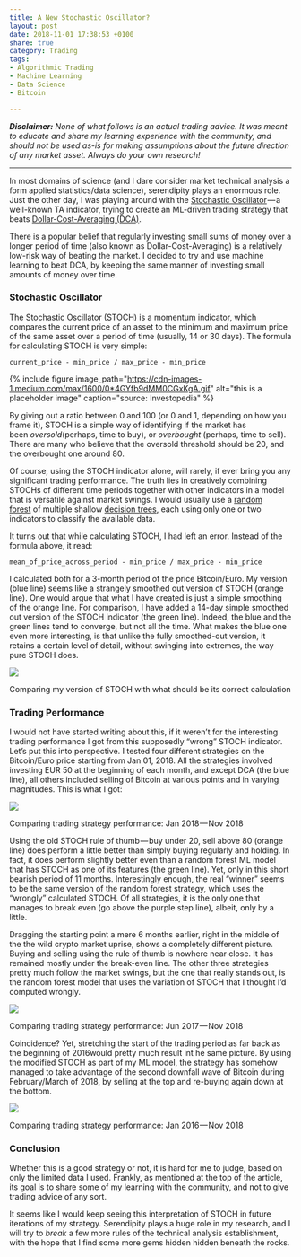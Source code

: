 ```yaml
---
title: A New Stochastic Oscillator?
layout: post
date: 2018-11-01 17:38:53 +0100
share: true
category: Trading
tags:
- Algorithmic Trading
- Machine Learning
- Data Science
- Bitcoin

---
```

**_Disclaimer:_** _None of what follows is an actual trading advice. It was meant to educate and share my learning experience with the community, and should not be used as-is for making assumptions about the future direction of any market asset. Always do your own research!_

***

In most domains of science (and I dare consider market technical analysis a form applied statistics/data science), serendipity plays an enormous role. Just the other day, I was playing around with the [Stochastic Oscillator](https://www.investopedia.com/terms/s/stochasticoscillator.asp) — a well-known TA indicator, trying to create an ML-driven trading strategy that beats [Dollar-Cost-Averaging (DCA)](https://www.investopedia.com/terms/d/dollarcostaveraging.asp).

There is a popular belief that regularly investing small sums of money over a longer period of time (also known as Dollar-Cost-Averaging) is a relatively low-risk way of beating the market. I decided to try and use machine learning to beat DCA, by keeping the same manner of investing small amounts of money over time.

### Stochastic Oscillator

The Stochastic Oscillator (STOCH) is a momentum indicator, which compares the current price of an asset to the minimum and maximum price of the same asset over a period of time (usually, 14 or 30 days). The formula for calculating STOCH is very simple:

    current_price - min_price / max_price - min_price

{% include figure image_path="https://cdn-images-1.medium.com/max/1600/0*4GYfb9dMM0CGxKgA.gif" alt="this is a placeholder image" caption="source: Investopedia" %}

By giving out a ratio between 0 and 100 (or 0 and 1, depending on how you frame it), STOCH is a simple way of identifying if the market has been _oversold_(perhaps, time to buy), or _overbought_ (perhaps, time to sell). There are many who believe that the oversold threshold should be 20, and the overbought one around 80.

Of course, using the STOCH indicator alone, will rarely, if ever bring you any significant trading performance. The truth lies in creatively combining STOCHs of different time periods together with other indicators in a model that is versatile against market swings. I would usually use a [random forest](https://en.wikipedia.org/wiki/Random_forest) of multiple shallow [decision trees](https://en.wikipedia.org/wiki/Decision_tree_learning), each using only one or two indicators to classify the available data.

It turns out that while calculating STOCH, I had left an error. Instead of the formula above, it read:

    mean_of_price_across_period - min_price / max_price - min_price

I calculated both for a 3-month period of the price Bitcoin/Euro. My version (blue line) seems like a strangely smoothed out version of STOCH (orange line). One would argue that what I have created is just a simple smoothing of the orange line. For comparison, I have added a 14-day simple smoothed out version of the STOCH indicator (the green line). Indeed, the blue and the green lines tend to converge, but not all the time. What makes the blue one even more interesting, is that unlike the fully smoothed-out version, it retains a certain level of detail, without swinging into extremes, the way pure STOCH does.

![](https://cdn-images-1.medium.com/max/1600/1*kWaD_z7De592VPG3Obim0Q.png)

Comparing my version of STOCH with what should be its correct calculation

### Trading Performance

I would not have started writing about this, if it weren’t for the interesting trading performance I got from this supposedly “wrong” STOCH indicator. Let’s put this into perspective. I tested four different strategies on the Bitcoin/Euro price starting from Jan 01, 2018. All the strategies involved investing EUR 50 at the beginning of each month, and except DCA (the blue line), all others included selling of Bitcoin at various points and in varying magnitudes. This is what I got:

![](https://cdn-images-1.medium.com/max/1600/1*FyHtLmfhZuflH4fRmqJpEA.png)

Comparing trading strategy performance: Jan 2018 — Nov 2018

Using the old STOCH rule of thumb — buy under 20, sell above 80 (orange line) does perform a little better than simply buying regularly and holding. In fact, it does perform slightly better even than a random forest ML model that has STOCH as one of its features (the green line). Yet, only in this short bearish period of 11 months. Interestingly enough, the real “winner” seems to be the same version of the random forest strategy, which uses the “wrongly” calculated STOCH. Of all strategies, it is the only one that manages to break even (go above the purple step line), albeit, only by a little.

Dragging the starting point a mere 6 months earlier, right in the middle of the the wild crypto market uprise, shows a completely different picture. Buying and selling using the rule of thumb is nowhere near close. It has remained mostly under the break-even line. The other three strategies pretty much follow the market swings, but the one that really stands out, is the random forest model that uses the variation of STOCH that I thought I’d computed wrongly.

![](https://cdn-images-1.medium.com/max/1600/1*U-FoyA4z-apvKVcKfPhqIA.png)

Comparing trading strategy performance: Jun 2017 — Nov 2018

Coincidence? Yet, stretching the start of the trading period as far back as the beginning of 2016would pretty much result int he same picture. By using the modified STOCH as part of my ML model, the strategy has somehow managed to take advantage of the second downfall wave of Bitcoin during February/March of 2018, by selling at the top and re-buying again down at the bottom.

![](https://cdn-images-1.medium.com/max/1600/1*EV5qh9zlW8Nm5f6gt4D4gw.png)

Comparing trading strategy performance: Jan 2016 — Nov 2018

### Conclusion

Whether this is a good strategy or not, it is hard for me to judge, based on only the limited data I used. Frankly, as mentioned at the top of the article, its goal is to share some of my learning with the community, and not to give trading advice of any sort.

It seems like I would keep seeing this interpretation of STOCH in future iterations of my strategy. Serendipity plays a huge role in my research, and I will try to _break_ a few more rules of the technical analysis establishment, with the hope that I find some more gems hidden hidden beneath the rocks.